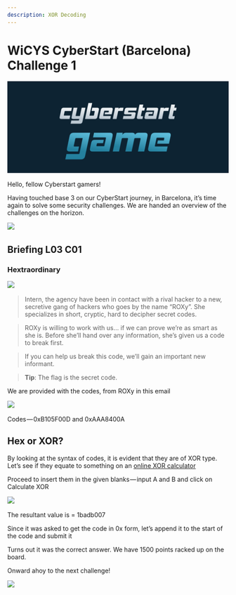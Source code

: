 ```yaml
---
description: XOR Decoding
---
```


# WiCYS CyberStart (Barcelona) Challenge 1

![](../../.gitbook/assets/CS.png)

Hello, fellow Cyberstart gamers!

Having touched base 3 on our CyberStart journey, in Barcelona, it’s time again to solve some security challenges. We are handed an overview of the challenges on the horizon.

&#x20;                                               ![](https://cdn-images-1.medium.com/max/1000/1\*aZ9FSwZc8g\_QpnUAas8T3w.jpeg)



## Briefing L03 C01

### **Hextraordinary**

&#x20;                                                  ![](https://cdn-images-1.medium.com/max/1000/1\*kRCv\_0Gxekh8jqgxV4cqMw.jpeg)

> Intern, the agency have been in contact with a rival hacker to a new, secretive gang of hackers who goes by the name “ROXy”. She specializes in short, cryptic, hard to decipher secret codes.

> ROXy is willing to work with us… if we can prove we’re as smart as she is. Before she’ll hand over any information, she’s given us a code to break first.

> If you can help us break this code, we’ll gain an important new informant.

> **Tip**: The flag is the secret code.

We are provided with the codes, from ROXy in this email

&#x20;                                           ![](https://cdn-images-1.medium.com/max/1000/1\*mVfOrdB0eZop55jEcDgbYQ.jpeg)

Codes — 0xB105F00D and 0xAAA8400A

## Hex or XOR?

By looking at the syntax of codes, it is evident that they are of XOR type. Let’s see if they equate to something on an [online XOR calculator](https://xor.pw/#)

Proceed to insert them in the given blanks — input A and B and click on Calculate XOR

&#x20;                                              ![](https://cdn-images-1.medium.com/max/1000/1\*6iFC\_Pngj07UuC\_fBycqmA.jpeg)

The resultant value is = 1badb007

Since it was asked to get the code in 0x form, let’s append it to the start of the code and submit it

Turns out it was the correct answer. We have 1500 points racked up on the board.

Onward ahoy to the next challenge!

&#x20;                                                ![](https://cdn-images-1.medium.com/max/1000/1\*w8-6TI22-E-onxe7psNE\_w.jpeg)
